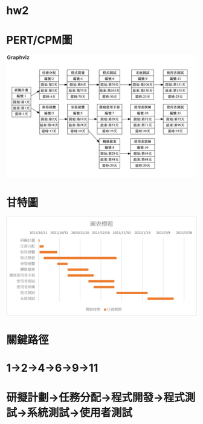 # hw2

# PERT/CPM圖
![fig](PERTCPM.jpg "PERT/CPM圖")

# 甘特圖
![fig](gant.png "甘特圖")


# 關鍵路徑
# 1->2->4->6->9->11
# 研擬計劃->任務分配->程式開發->程式測試->系統測試->使用者測試
